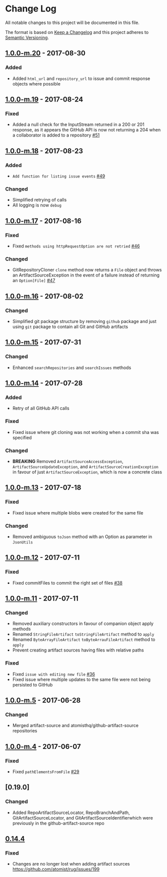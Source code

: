 # Change Log

All notable changes to this project will be documented in this file.

The format is based on [Keep a Changelog](http://keepachangelog.com/)
and this project adheres to [Semantic Versioning](http://semver.org/).

## [1.0.0-m.20] - 2017-08-30

[1.0.0-m.20]: https://github.com/atomist/artifact-source/compare/1.0.0-m.19...1.0.0-m.20

### Added

-   Added `html_url` and `repository_url` to issue and commit response objects where possible

## [1.0.0-m.19] - 2017-08-24

[1.0.0-m.19]: https://github.com/atomist/artifact-source/compare/1.0.0-m.18...1.0.0-m.19

### Fixed

-   Added a null check for the InputStream returned in a 200 or 201 response, as it appears the GitHub API
    is now not returning a 204 when a collaborator is added to a repository [#51][51]
    
[51]: https://github.com/atomist/artifact-source/issues/51

## [1.0.0-m.18] - 2017-08-23

[1.0.0-m.18]: https://github.com/atomist/artifact-source/compare/1.0.0-m.17...1.0.0-m.18

### Added

-   `Add function for listing issue events` [#49][49]

[49]: https://github.com/atomist/artifact-source/issues/49

### Changed

-   Simplified retrying of calls
-   All logging is now `debug`

## [1.0.0-m.17] - 2017-08-16

[1.0.0-m.17]: https://github.com/atomist/artifact-source/compare/1.0.0-m.16...1.0.0-m.17

### Fixed

-   Fixed `methods using httpRequestOption are not retried` [#46][46]

[46]: https://github.com/atomist/artifact-source/issues/46

### Changed

-   GitRepositoryCloner `clone` method now returns a `File` object and throws an 
    ArtifactSourceException in the event of a failure instead of returning an
    `Option[File]` [#47][47]

[47]: https://github.com/atomist/artifact-source/issues/47

## [1.0.0-m.16] - 2017-08-02

[1.0.0-m.16]: https://github.com/atomist/artifact-source/compare/1.0.0-m.15...1.0.0-m.16

### Changed

-   Simplified git package structure by removing `github` package and just using `git` package
    to contain all Git and GitHub artifacts

## [1.0.0-m.15] - 2017-07-31

[1.0.0-m.15]: https://github.com/atomist/artifact-source/compare/1.0.0-m.14...1.0.0-m.15

### Changed

-   Enhanced `searchRepositories` and `searchIssues` methods

## [1.0.0-m.14] - 2017-07-28

[1.0.0-m.14]: https://github.com/atomist/artifact-source/compare/1.0.0-m.13...1.0.0-m.14

### Added
    
-   Retry of all GitHub API calls

### Fixed

-   Fixed issue where git cloning was not working when a commit sha was specified

### Changed

-   **BREAKING** Removed `ArtifactSourceAccessException`, `ArtifactSourceUpdateException`, and `ArtifactSourceCreationException`
    in favour of just `ArtifactSourceException`, which is now a concrete class

## [1.0.0-m.13] - 2017-07-18

[1.0.0-m.13]: https://github.com/atomist/artifact-source/compare/1.0.0-m.12...1.0.0-m.13

### Fixed

-   Fixed issue where multiple blobs were created for the same file

### Changed

-   Removed ambiguous `toJson` method with an Option as parameter in `JsonUtils`

## [1.0.0-m.12] - 2017-07-11

[1.0.0-m.12]: https://github.com/atomist/artifact-source/compare/1.0.0-m.11...1.0.0-m.12

### Fixed

-   Fixed commitFiles to commit the right set of files [#38][38]

[38]: https://github.com/atomist/artifact-source/issues/38

## [1.0.0-m.11] - 2017-07-11

[1.0.0-m.11]: https://github.com/atomist/artifact-source/compare/1.0.0-m.5...1.0.0-m.11

### Changed

-   Removed auxiliary constructors in favour of companion object apply methods
-   Renamed `StringFileArtifact` `toStringFileArtifact` method to `apply`
-   Renamed `ByteArrayFileArtifact` `toByteArrauFileArtifact` method to `apply`
-   Prevent creating artifact sources having files with relative paths

### Fixed

-   Fixed `issue with editing new file` [#36][36]
-   Fixed issue where multiple updates to the same file were not being persisted to GitHub

[36]: https://github.com/atomist/artifact-source/issues/36

## [1.0.0-m.5] - 2017-06-28

[1.0.0-m.5]: https://github.com/atomist/artifact-source/compare/1.0.0-m.4...1.0.0-m.5

### Changed

-   Merged artifact-source and atomisthq/github-artifact-source repositories

## [1.0.0-m.4] - 2017-06-07

[1.0.0-m.4]: https://github.com/atomist/artifact-source/compare/1.0.0-m.3...1.0.0-m.4

### Fixed

-   Fixed `pathElementsFromFile` [#29][29]

[29]: https://github.com/atomist/artifact-source/issues/29

## [0.19.0]

### Changed

-   Added RepoArtifactSourceLocator, RepoBranchAndPath, GitArtifactSourceLocator,
    and GitArtifactSourceIdentifierwhich were previously in the 
    github-artifact-source repo
    
[Unreleased]: https://github.com/atomist/artifact-source/compare/0.14.4...HEAD

## [0.14.4]

[0.14.4]: https://github.com/atomist/artifact-source/compare/0.14.3...0.14.4

### Fixed

-   Changes are no longer lost when adding artifact sources
    https://github.com/atomist/rug/issues/199
